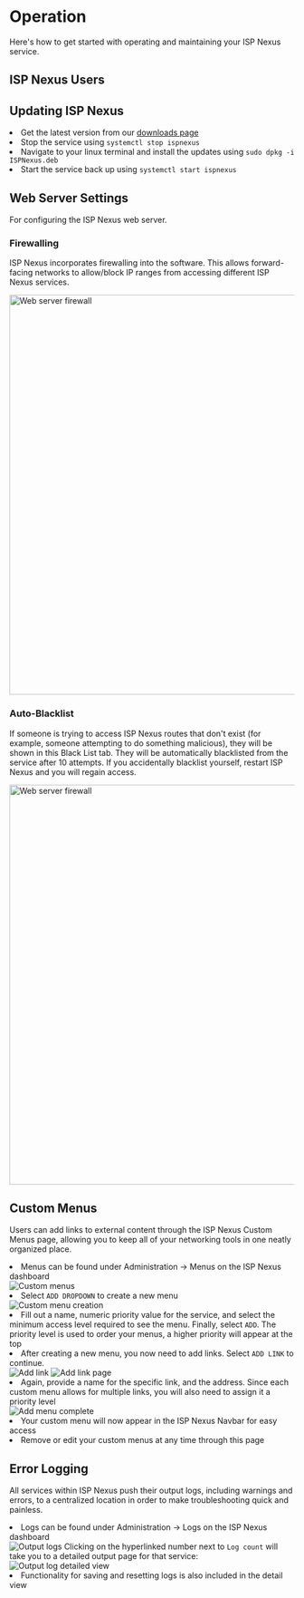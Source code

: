 # Operation

Here's how to get started with operating and maintaining your ISP Nexus service.

## ISP Nexus Users

<!-- Refers to configuration.md for content -->
<include from="Configuration.md" element-id="configuration-user-article"/>

<include from="Configuration.md" element-id="configuration-user-manage"/>

<include from="Configuration.md" element-id="configuration-user-reset"/>

## Updating ISP Nexus

<list type="decimal">
<li>Get the latest version from our <a href="https://aspenwireless.net">downloads page</a></li>
<li>Stop the service using <code>systemctl stop ispnexus</code></li>
<li>Navigate to your linux terminal and install the updates using <code>sudo dpkg -i ISPNexus.deb</code></li>
<li>Start the service back up using <code>systemctl start ispnexus</code></li>
</list>

## Web Server Settings

For configuring the ISP Nexus web server.

### Firewalling

ISP Nexus incorporates firewalling into the software. This allows forward-facing networks to
allow/block IP ranges from accessing different ISP Nexus services.

<img src="web-service-firewall.png" alt="Web server firewall" border-effect="line" width="706"/>

### Auto-Blacklist

<p>
    If someone is trying to access ISP Nexus routes that don't exist (for example, someone attempting to do
    something malicious), they will be shown in this <emphasis>Black List</emphasis> tab.
    They will be automatically blacklisted from the service after 10 attempts. If you accidentally
    blacklist yourself, restart ISP Nexus and you will regain access.
</p>

<img src="web-service-blacklist.png" alt="Web server firewall" border-effect="line" width="706"/>

## Custom Menus

<p>
    Users can add links to external content through the ISP Nexus <control>Custom Menus</control> page,
    allowing you to keep all of your networking tools in one neatly organized place.
</p>

<procedure title="Adding a Custom Menu">
    <list>
        <li>Menus can be found under <control>Administration → Menus</control> on the ISP Nexus dashboard</li>
    </list>
    <img src="menus.png" alt="Custom menus" border-effect="line"/>
    <list>
        <li>Select <code>ADD DROPDOWN</code> to create a new menu</li>
    </list>
    <img src="menus-detailed-1.png" alt="Custom menu creation" border-effect="line"/>
    <list>
        <li>Fill out a name, numeric priority value for the service, and select the minimum
        access level required to see the menu. Finally, select <code>ADD</code>.
        The priority level is used to order your menus, a higher priority will appear at the top</li>
        <li>After creating a new menu, you now need to add links. Select <code>ADD LINK</code> to continue.</li>
    </list>
    <img src="menus-detailed-2.png" alt="Add link" border-effect="line"/>
    <img src="menus-detailed-3.png" alt="Add link page" border-effect="line"/>
    <list>
        <li>Again, provide a name for the specific link, and the address. Since
        each custom menu allows for multiple links, you will also need to assign it a priority level</li>
    </list>
    <img src="menus-detailed-4.png" alt="Add menu complete" border-effect="line"/>
    <list>
        <li>Your custom menu will now appear in the ISP Nexus Navbar for easy access</li>
        <li>Remove or edit your custom menus at any time through this page</li>
    </list>
</procedure>

## Error Logging

All services within ISP Nexus push their output logs, including warnings and errors,
to a centralized location in order to make troubleshooting quick and painless.

<procedure title="Accessing Logs" id="operation-logs">
    <list>
        <li>Logs can be found under <control>Administration → Logs</control> on the ISP Nexus dashboard</li>
    </list>
    <img src="logs.png" alt="Output logs" border-effect="line"/>
    <step>Clicking on the hyperlinked number next to <code>Log count</code>
    will take you to a detailed output page for that service:</step>
    <img src="logs-detailed.png" alt="Output log detailed view" border-effect="line"/>
    <list>
        <li>Functionality for saving and resetting logs is also included in the detail view</li>
    </list>
</procedure>